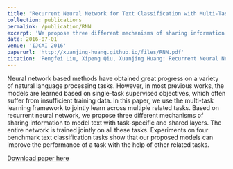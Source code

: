 ```yaml
---
title: "Recurrent Neural Network for Text Classification with Multi-Task Learning"
collection: publications
permalink: /publication/RNN
excerpt: 'We propose three different mechanisms of sharing information to model text with task-specific and shared layers.'
date: 2016-07-01
venue: 'IJCAI 2016'
paperurl: 'http://xuanjing-huang.github.io/files/RNN.pdf'
citation: 'Pengfei Liu, Xipeng Qiu, Xuanjing Huang: Recurrent Neural Network for Text Classification with Multi-Task Learning. IJCAI 2016: 2873-2879'
---
```

Neural network based methods have obtained great progress on a variety of natural language processing tasks. However, in most previous works, the models are learned based on single-task supervised objectives, which often suffer from insufficient training data. In this paper, we use the multi-task learning framework to jointly learn across multiple related tasks. Based on recurrent neural network, we propose three different mechanisms of sharing information to model text with task-specific and shared layers. The entire network is trained jointly on all these tasks. Experiments on four benchmark text classification tasks show that our proposed models can improve the performance of a task with the help of other related tasks.

[Download paper here](http://xuanjing-huang.github.io/files/RNN.pdf)